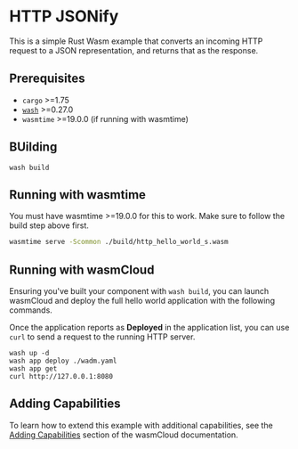 # HTTP JSONify

This is a simple Rust Wasm example that converts an incoming HTTP request to a JSON representation, and returns that as the response.

## Prerequisites

- `cargo` >=1.75
- [`wash`](https://wasmcloud.com/docs/installation) >=0.27.0
- `wasmtime` >=19.0.0 (if running with wasmtime)

## BUilding

```console
wash build
```

## Running with wasmtime

You must have wasmtime >=19.0.0 for this to work. Make sure to follow the build step above first.

```bash
wasmtime serve -Scommon ./build/http_hello_world_s.wasm
```

## Running with wasmCloud

Ensuring you've built your component with `wash build`, you can launch wasmCloud and deploy the full hello world application with the following commands.

Once the application reports as **Deployed** in the application list, you can use `curl` to send a request to the running HTTP server.

```shell
wash up -d
wash app deploy ./wadm.yaml
wash app get
curl http://127.0.0.1:8080
```

## Adding Capabilities

To learn how to extend this example with additional capabilities, see the [Adding Capabilities](https://wasmcloud.com/docs/tour/adding-capabilities?lang=rust) section of the wasmCloud documentation.
